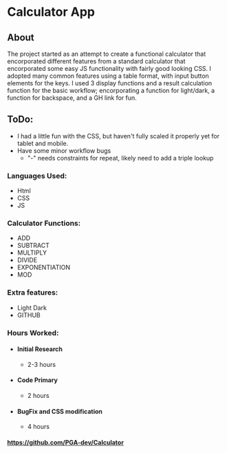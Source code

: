 # Calculator App

## About
The project started as an attempt to create a functional calculator that encorporated different features from a standard calculator that encorporated some easy JS functionality with fairly good looking CSS. I adopted many common features using a table format, with input button elements for the keys. I used 3 display functions and a result calculation function for the basic workflow; encorporating a function for light/dark, a function for backspace, and a GH link for fun. 
    
## ToDo:
- I had a little fun with the CSS, but haven't fully scaled it properly yet for tablet and mobile.
- Have some minor workflow bugs
    - "-" needs constraints for repeat, likely need to add a triple lookup

### Languages Used:
- Html
- CSS
- JS


### Calculator Functions:
- ADD
- SUBTRACT
- MULTIPLY
- DIVIDE
- EXPONENTIATION
- MOD

### Extra features:
- Light Dark
- GITHUB


### Hours Worked:
- #### Initial Research
    - 2-3 hours
- #### Code Primary
    - 2 hours
- #### BugFix and CSS modification
    - 4 hours


#### https://github.com/PGA-dev/Calculator
